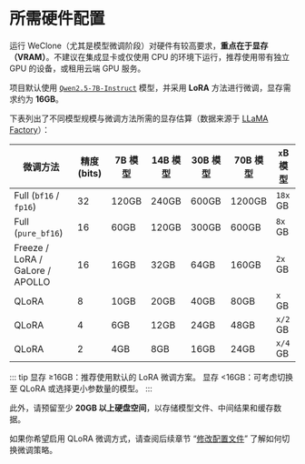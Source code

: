 # 所需硬件配置

运行 WeClone（尤其是模型微调阶段）对硬件有较高要求，**重点在于显存（VRAM）**。不建议在集成显卡或仅使用 CPU 的环境下运行，推荐使用带有独立 GPU 的设备，或租用云端 GPU 服务。

项目默认使用 [`Qwen2.5-7B-Instruct`](https://www.modelscope.cn/models/Qwen/Qwen2.5-7B-Instruct) 模型，并采用 **LoRA** 方法进行微调，显存需求约为 **16GB**。

下表列出了不同模型规模与微调方法所需的显存估算（数据来源于 [LLaMA Factory](https://github.com/hiyouga/LLaMA-Factory)）：

| 微调方法                        | 精度 (bits) | 7B 模型 | 14B 模型 | 30B 模型 | 70B 模型 | `x`B 模型 |
| ------------------------------- | ----------- | ------- | -------- | -------- | -------- | --------- |
| Full (`bf16` / `fp16`)          | 32          | 120GB   | 240GB    | 600GB    | 1200GB   | `18x` GB  |
| Full (`pure_bf16`)              | 16          | 60GB    | 120GB    | 300GB    | 600GB    | `8x` GB   |
| Freeze / LoRA / GaLore / APOLLO | 16          | 16GB    | 32GB     | 64GB     | 160GB    | `2x` GB   |
| QLoRA                           | 8           | 10GB    | 20GB     | 40GB     | 80GB     | `x` GB    |
| QLoRA                           | 4           | 6GB     | 12GB     | 24GB     | 48GB     | `x/2` GB  |
| QLoRA                           | 2           | 4GB     | 8GB      | 16GB     | 24GB     | `x/4` GB  |

::: tip
显存 ≥16GB：推荐使用默认的 LoRA 微调方案。
显存 <16GB：可考虑切换至 QLoRA 或选择更小参数量的模型。
:::

此外，请预留至少 **20GB 以上硬盘空间**，以存储模型文件、中间结果和缓存数据。

如果你希望启用 QLoRA 微调方式，请查阅后续章节 “[修改配置文件](override-settings.md)” 了解如何切换微调策略。